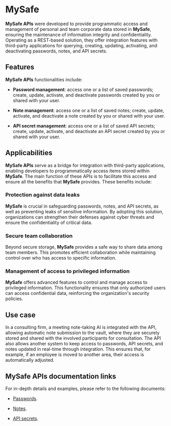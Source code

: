 # MySafe

**MySafe APIs** were developed to provide programmatic access and management of personal and team corporate data stored in **MySafe**, ensuring the maintenance of information integrity and confidentiality. Operating as a REST-based solution, they offer integration features with third-party applications for querying, creating, updating, activating, and deactivating passwords, notes, and API secrets.


## Features



**MySafe APIs** functionalities include:


* **Password management**: access one or a list of saved passwords; create, update, activate, and deactivate passwords created by you or shared with your user.

* **Note management**: access one or a list of saved notes; create, update, activate, and deactivate a note created by you or shared with your user.

* **API secret management**: access one or a list of saved API secrets; create, update, activate, and deactivate an API secret created by you or shared with your user.

## Applicabilities

**MySafe APIs** serve as a bridge for integration with third-party applications, enabling developers to programmatically access items stored within **MySafe**. The main function of these APIs is to facilitate this access and ensure all the benefits that **MySafe** provides. These benefits include:

### Protection against data leaks

 **MySafe** is crucial in safeguarding passwords, notes, and API secrets, as well as preventing leaks of sensitive information. By adopting this solution, organizations can strengthen their defenses against cyber threats and ensure the confidentiality of critical data.

### Secure team collaboration
Beyond secure storage, **MySafe** provides a safe way to share data among team members. This promotes efficient collaboration while maintaining control over who has access to specific information.

### Management of access to privileged information
 **MySafe** offers advanced features to control and manage access to privileged information. This functionality ensures that only authorized users can access confidential data, reinforcing the organization's security policies.

## Use case

In a consulting firm, a meeting note-taking AI is integrated with the API, allowing automatic note submission to the vault, where they are securely stored and shared with the involved participants for consultation. The API also allows another system to keep access to passwords, API secrets, and notes updated in real-time through integration. This ensures that, for example, if an employee is moved to another area, their access is automatically adjusted.

## MySafe APIs documentation links
For in-depth details and examples, please refer to the following documents:


* [Passwords](/v4/docs/api-mysafe-passwords).

* [Notes](/v4/docs/api-mysafe-notes).

* [API secrets](/v4/docs/api-mysafe-api-secrets).



